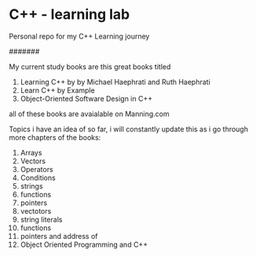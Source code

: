 # C++ - learning lab
Personal repo for my C++ Learning journey

#######

My current study books are this great books titled 
1. Learning C++ by by Michael Haephrati and Ruth Haephrati
2. Learn C++ by Example
3. Object-Oriented Software Design in C++

all of these books are avaialable on Manning.com

Topics i have an idea of so far, i will constantly update this as i go through more chapters of the books:

1. Arrays
2. Vectors
3. Operators
4. Conditions
5. strings
6. functions
7. pointers
8. vectotors
9. string literals
10. functions
11. pointers and address of
12. Object Oriented Programming and C++

######
